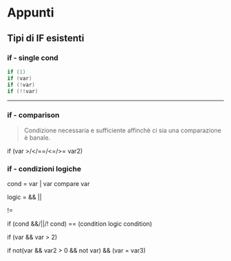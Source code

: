 
# Appunti

## Tipi di IF esistenti

### if - single cond

```c
if (1)
if (var)
if (!var)
if (!!var)
```

---

### if - comparison

> Condizione necessaria e sufficiente affinchè ci sia una comparazione è banale.

if (var >/</==/<=/>= var2)


### if - condizioni logiche

cond = var | var compare var

logic = && ||

!= 

if (cond &&/||/! cond) == (condition logic condition)

if (var && var > 2)


if not(var && var2 > 0 && not var) && (var = var3)

